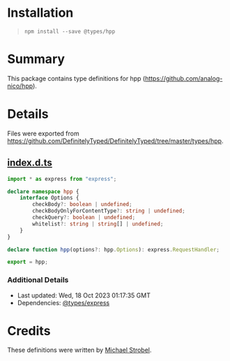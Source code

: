 # Installation
> `npm install --save @types/hpp`

# Summary
This package contains type definitions for hpp (https://github.com/analog-nico/hpp).

# Details
Files were exported from https://github.com/DefinitelyTyped/DefinitelyTyped/tree/master/types/hpp.
## [index.d.ts](https://github.com/DefinitelyTyped/DefinitelyTyped/tree/master/types/hpp/index.d.ts)
````ts
import * as express from "express";

declare namespace hpp {
    interface Options {
        checkBody?: boolean | undefined;
        checkBodyOnlyForContentType?: string | undefined;
        checkQuery?: boolean | undefined;
        whitelist?: string | string[] | undefined;
    }
}

declare function hpp(options?: hpp.Options): express.RequestHandler;

export = hpp;

````

### Additional Details
 * Last updated: Wed, 18 Oct 2023 01:17:35 GMT
 * Dependencies: [@types/express](https://npmjs.com/package/@types/express)

# Credits
These definitions were written by [Michael Strobel](https://github.com/kryops).
